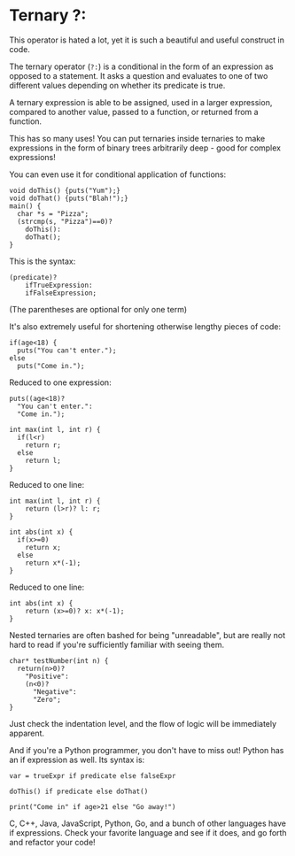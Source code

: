 
# Ternary ?:

This operator is hated a lot, yet it is such a beautiful and useful construct in code. 

The ternary operator (`?:`) is a conditional in the form of an expression as opposed to a statement. It asks a question and evaluates to one of two different values depending on whether its predicate is true. 

A ternary expression is able to be assigned, used in a larger expression, compared to another value, passed to a function, or returned from a function. 

This has so many uses! You can put ternaries inside ternaries to make expressions in the form of binary trees arbitrarily deep - good for complex expressions!

You can even use it for conditional application of functions:

```
void doThis() {puts("Yum");}
void doThat() {puts("Blah!");}
main() {
  char *s = "Pizza";
  (strcmp(s, "Pizza")==0)?
    doThis():
    doThat();
}
```

This is the syntax:

```
(predicate)? 
    ifTrueExpression:
    ifFalseExpression;
```

(The parentheses are optional for only one term)

It's also extremely useful for shortening otherwise lengthy pieces of code:

```
if(age<18) {
  puts("You can't enter.");
else
  puts("Come in.");
```

Reduced to one expression:

```
puts((age<18)?
  "You can't enter.":
  "Come in.");
```

```
int max(int l, int r) {
  if(l<r) 
    return r;
  else
    return l;
}
```

Reduced to one line:

```
int max(int l, int r) {
    return (l>r)? l: r;
}
```

```
int abs(int x) {
  if(x>=0)
    return x;
  else
    return x*(-1);
}
```

Reduced to one line:

```
int abs(int x) {
    return (x>=0)? x: x*(-1);
}
```

Nested ternaries are often bashed for being "unreadable", but are really not hard to read if you're sufficiently familiar with seeing them. 

```
char* testNumber(int n) {
  return(n>0)?
    "Positive":
    (n<0)?
      "Negative":
      "Zero";
}
```

Just check the indentation level, and the flow of logic will be immediately apparent.

And if you're a Python programmer, you don't have to miss out! Python has an if expression as well. Its syntax is:

```
var = trueExpr if predicate else falseExpr
```

```
doThis() if predicate else doThat()
```

```
print("Come in" if age>21 else "Go away!")
```

C, C++, Java, JavaScript, Python, Go, and a bunch of other languages have if expressions. Check your favorite language and see if it does, and go forth and refactor your code!
